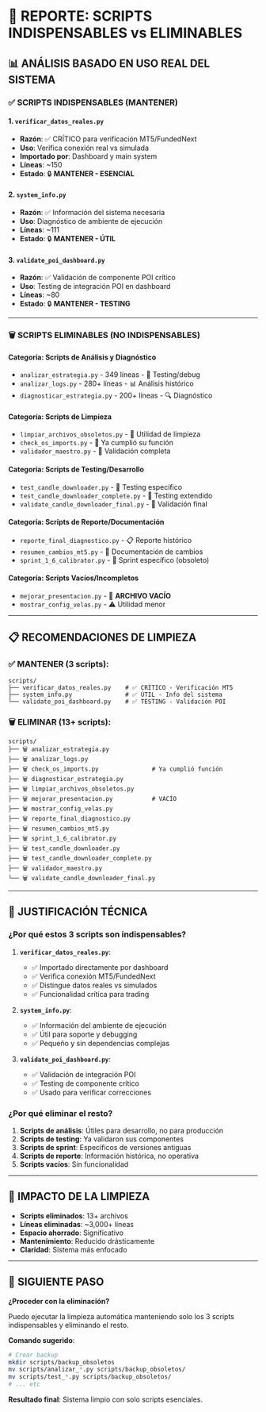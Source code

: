 # 🧹 REPORTE: SCRIPTS INDISPENSABLES vs ELIMINABLES

## 📊 ANÁLISIS BASADO EN USO REAL DEL SISTEMA

### ✅ **SCRIPTS INDISPENSABLES** (MANTENER)

#### **1. `verificar_datos_reales.py`**
- **Razón**: ✅ CRÍTICO para verificación MT5/FundedNext
- **Uso**: Verifica conexión real vs simulada
- **Importado por**: Dashboard y main system
- **Líneas**: ~150
- **Estado**: 🔒 **MANTENER - ESENCIAL**

#### **2. `system_info.py`**
- **Razón**: ✅ Información del sistema necesaria
- **Uso**: Diagnóstico de ambiente de ejecución
- **Líneas**: ~111
- **Estado**: 🔒 **MANTENER - ÚTIL**

#### **3. `validate_poi_dashboard.py`**
- **Razón**: ✅ Validación de componente POI crítico
- **Uso**: Testing de integración POI en dashboard
- **Líneas**: ~80
- **Estado**: 🔒 **MANTENER - TESTING**

---

### 🗑️ **SCRIPTS ELIMINABLES** (NO INDISPENSABLES)

#### **Categoría: Scripts de Análisis y Diagnóstico**
- `analizar_estrategia.py` - 349 líneas - 🧪 Testing/debug
- `analizar_logs.py` - 280+ líneas - 📊 Análisis histórico
- `diagnosticar_estrategia.py` - 200+ líneas - 🔍 Diagnóstico

#### **Categoría: Scripts de Limpieza**
- `limpiar_archivos_obsoletos.py` - 📁 Utilidad de limpieza
- `check_os_imports.py` - 🧹 Ya cumplió su función
- `validador_maestro.py` - 🎯 Validación completa

#### **Categoría: Scripts de Testing/Desarrollo**
- `test_candle_downloader.py` - 🧪 Testing específico
- `test_candle_downloader_complete.py` - 🧪 Testing extendido
- `validate_candle_downloader_final.py` - 🧪 Validación final

#### **Categoría: Scripts de Reporte/Documentación**
- `reporte_final_diagnostico.py` - 📋 Reporte histórico
- `resumen_cambios_mt5.py` - 📝 Documentación de cambios
- `sprint_1_6_calibrator.py` - 🎯 Sprint específico (obsoleto)

#### **Categoría: Scripts Vacíos/Incompletos**
- `mejorar_presentacion.py` - 💨 **ARCHIVO VACÍO**
- `mostrar_config_velas.py` - ⚠️ Utilidad menor

---

## 📋 **RECOMENDACIONES DE LIMPIEZA**

### ✅ **MANTENER (3 scripts)**:
```
scripts/
├── verificar_datos_reales.py    # ✅ CRÍTICO - Verificación MT5
├── system_info.py               # ✅ ÚTIL - Info del sistema
└── validate_poi_dashboard.py    # ✅ TESTING - Validación POI
```

### 🗑️ **ELIMINAR (13+ scripts)**:
```
scripts/
├── 🗑️ analizar_estrategia.py
├── 🗑️ analizar_logs.py
├── 🗑️ check_os_imports.py               # Ya cumplió función
├── 🗑️ diagnosticar_estrategia.py
├── 🗑️ limpiar_archivos_obsoletos.py
├── 🗑️ mejorar_presentacion.py           # VACÍO
├── 🗑️ mostrar_config_velas.py
├── 🗑️ reporte_final_diagnostico.py
├── 🗑️ resumen_cambios_mt5.py
├── 🗑️ sprint_1_6_calibrator.py
├── 🗑️ test_candle_downloader.py
├── 🗑️ test_candle_downloader_complete.py
├── 🗑️ validador_maestro.py
└── 🗑️ validate_candle_downloader_final.py
```

---

## 🎯 **JUSTIFICACIÓN TÉCNICA**

### **¿Por qué estos 3 scripts son indispensables?**

1. **`verificar_datos_reales.py`**:
   - ✅ Importado directamente por dashboard
   - ✅ Verifica conexión MT5/FundedNext
   - ✅ Distingue datos reales vs simulados
   - ✅ Funcionalidad crítica para trading

2. **`system_info.py`**:
   - ✅ Información del ambiente de ejecución
   - ✅ Útil para soporte y debugging
   - ✅ Pequeño y sin dependencias complejas

3. **`validate_poi_dashboard.py`**:
   - ✅ Validación de integración POI
   - ✅ Testing de componente crítico
   - ✅ Usado para verificar correcciones

### **¿Por qué eliminar el resto?**

1. **Scripts de análisis**: Útiles para desarrollo, no para producción
2. **Scripts de testing**: Ya validaron sus componentes
3. **Scripts de sprint**: Específicos de versiones antiguas
4. **Scripts de reporte**: Información histórica, no operativa
5. **Scripts vacíos**: Sin funcionalidad

---

## 💾 **IMPACTO DE LA LIMPIEZA**

- **Scripts eliminados**: 13+ archivos
- **Líneas eliminadas**: ~3,000+ líneas
- **Espacio ahorrado**: Significativo
- **Mantenimiento**: Reducido drásticamente
- **Claridad**: Sistema más enfocado

---

## 🚀 **SIGUIENTE PASO**

**¿Proceder con la eliminación?**

Puedo ejecutar la limpieza automática manteniendo solo los 3 scripts indispensables y eliminando el resto.

**Comando sugerido**:
```bash
# Crear backup
mkdir scripts/backup_obsoletos
mv scripts/analizar_*.py scripts/backup_obsoletos/
mv scripts/test_*.py scripts/backup_obsoletos/
# ... etc
```

**Resultado final**: Sistema limpio con solo scripts esenciales.
